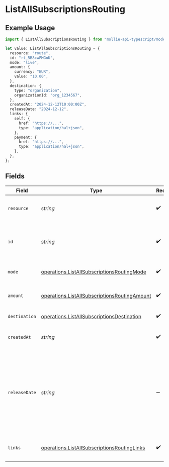 # ListAllSubscriptionsRouting

## Example Usage

```typescript
import { ListAllSubscriptionsRouting } from "mollie-api-typescript/models/operations";

let value: ListAllSubscriptionsRouting = {
  resource: "route",
  id: "rt_5B8cwPMGnU",
  mode: "live",
  amount: {
    currency: "EUR",
    value: "10.00",
  },
  destination: {
    type: "organization",
    organizationId: "org_1234567",
  },
  createdAt: "2024-12-12T10:00:00Z",
  releaseDate: "2024-12-12",
  links: {
    self: {
      href: "https://...",
      type: "application/hal+json",
    },
    payment: {
      href: "https://...",
      type: "application/hal+json",
    },
  },
};
```

## Fields

| Field                                                                                                                                                                                                                                                             | Type                                                                                                                                                                                                                                                              | Required                                                                                                                                                                                                                                                          | Description                                                                                                                                                                                                                                                       | Example                                                                                                                                                                                                                                                           |
| ----------------------------------------------------------------------------------------------------------------------------------------------------------------------------------------------------------------------------------------------------------------- | ----------------------------------------------------------------------------------------------------------------------------------------------------------------------------------------------------------------------------------------------------------------- | ----------------------------------------------------------------------------------------------------------------------------------------------------------------------------------------------------------------------------------------------------------------- | ----------------------------------------------------------------------------------------------------------------------------------------------------------------------------------------------------------------------------------------------------------------- | ----------------------------------------------------------------------------------------------------------------------------------------------------------------------------------------------------------------------------------------------------------------- |
| `resource`                                                                                                                                                                                                                                                        | *string*                                                                                                                                                                                                                                                          | :heavy_check_mark:                                                                                                                                                                                                                                                | Indicates the response contains a route object. Will always contain the string `route` for this endpoint.                                                                                                                                                         | route                                                                                                                                                                                                                                                             |
| `id`                                                                                                                                                                                                                                                              | *string*                                                                                                                                                                                                                                                          | :heavy_check_mark:                                                                                                                                                                                                                                                | The identifier uniquely referring to this route. Mollie will always refer to the route by this ID.<br/>Example: `rt_5B8cwPMGnU6qLbRvo7qEZo`.                                                                                                                      | rt_5B8cwPMGnU                                                                                                                                                                                                                                                     |
| `mode`                                                                                                                                                                                                                                                            | [operations.ListAllSubscriptionsRoutingMode](../../models/operations/listallsubscriptionsroutingmode.md)                                                                                                                                                          | :heavy_check_mark:                                                                                                                                                                                                                                                | Whether this entity was created in live mode or in test mode.                                                                                                                                                                                                     | live                                                                                                                                                                                                                                                              |
| `amount`                                                                                                                                                                                                                                                          | [operations.ListAllSubscriptionsRoutingAmount](../../models/operations/listallsubscriptionsroutingamount.md)                                                                                                                                                      | :heavy_check_mark:                                                                                                                                                                                                                                                | The portion of the total payment amount being routed. Currently only `EUR` payments can be routed.                                                                                                                                                                |                                                                                                                                                                                                                                                                   |
| `destination`                                                                                                                                                                                                                                                     | [operations.ListAllSubscriptionsDestination](../../models/operations/listallsubscriptionsdestination.md)                                                                                                                                                          | :heavy_check_mark:                                                                                                                                                                                                                                                | The destination of this portion of the payment.                                                                                                                                                                                                                   |                                                                                                                                                                                                                                                                   |
| `createdAt`                                                                                                                                                                                                                                                       | *string*                                                                                                                                                                                                                                                          | :heavy_check_mark:                                                                                                                                                                                                                                                | The date and time when the route was created. The date is given in ISO 8601 format.                                                                                                                                                                               | 2024-12-12T10:00:00Z                                                                                                                                                                                                                                              |
| `releaseDate`                                                                                                                                                                                                                                                     | *string*                                                                                                                                                                                                                                                          | :heavy_minus_sign:                                                                                                                                                                                                                                                | Optionally, schedule this portion of the payment to be transferred to its destination on a later date. The<br/>date must be given in `YYYY-MM-DD` format.<br/><br/>If no date is given, the funds become available to the connected merchant as soon as the payment succeeds. | 2024-12-12                                                                                                                                                                                                                                                        |
| `links`                                                                                                                                                                                                                                                           | [operations.ListAllSubscriptionsRoutingLinks](../../models/operations/listallsubscriptionsroutinglinks.md)                                                                                                                                                        | :heavy_check_mark:                                                                                                                                                                                                                                                | An object with several relevant URLs. Every URL object will contain an `href` and a `type` field.                                                                                                                                                                 |                                                                                                                                                                                                                                                                   |